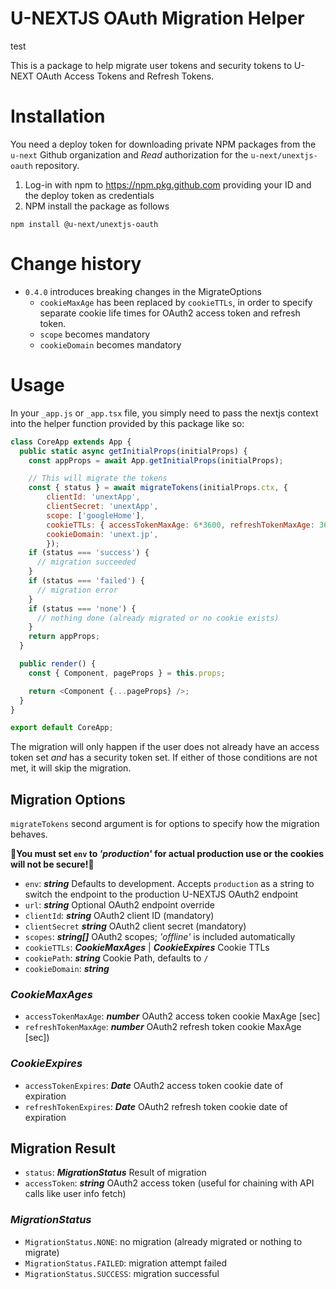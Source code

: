 # U-NEXTJS OAuth Migration Helper

test

This is a package to help migrate user tokens and security tokens to U-NEXT OAuth Access Tokens and Refresh Tokens.

# Installation

You need a deploy token for downloading private NPM packages from the `u-next` Github organization and _Read_ authorization for the `u-next/unextjs-oauth` repository.

1. Log-in with npm to https://npm.pkg.github.com providing your ID and the deploy token as credentials
2. NPM install the package as follows

```
npm install @u-next/unextjs-oauth
```

# Change history

- `0.4.0` introduces breaking changes in the MigrateOptions
  - `cookieMaxAge` has been replaced by `cookieTTLs`, in order to specify separate cookie life times for OAuth2 access token and refresh token.
  - `scope` becomes mandatory
  - `cookieDomain` becomes mandatory

# Usage

In your `_app.js` or `_app.tsx` file, you simply need to pass the nextjs context into the helper function provided by this package like so:

```javascript
class CoreApp extends App {
  public static async getInitialProps(initialProps) {
    const appProps = await App.getInitialProps(initialProps);

    // This will migrate the tokens
    const { status } = await migrateTokens(initialProps.ctx, {
        clientId: 'unextApp',
        clientSecret: 'unextApp',
        scope: ['googleHome'],
        cookieTTLs: { accessTokenMaxAge: 6*3600, refreshTokenMaxAge: 365 * 24 * 3600 },
        cookieDomain: 'unext.jp',
        });
    if (status === 'success') {
      // migration succeeded
    }
    if (status === 'failed') {
      // migration error
    }
    if (status === 'none') {
      // nothing done (already migrated or no cookie exists)
    }
    return appProps;
  }

  public render() {
    const { Component, pageProps } = this.props;

    return <Component {...pageProps} />;
  }
}

export default CoreApp;
```

The migration will only happen if the user does not already have an access token set _and_ has a security token set. If either of those conditions are not met, it will skip the migration.

## Migration Options

`migrateTokens` second argument is for options to specify how the migration behaves.

**🚨You must set `env` to _'production'_ for actual production use or the cookies will not be secure!🚨**

- `env`: **_string_** Defaults to development. Accepts `production` as a string to switch the endpoint to the production U-NEXTJS OAuth2 endpoint
- `url`: **_string_** Optional OAuth2 endpoint override
- `clientId`: **_string_** OAuth2 client ID (mandatory)
- `clientSecret` **_string_** OAuth2 client secret (mandatory)
- `scopes`: **_string[]_** OAuth2 scopes; _'offline'_ is included automatically
- `cookieTTLs`: **_CookieMaxAges_** | **_CookieExpires_** Cookie TTLs
- `cookiePath`: **_string_** Cookie Path, defaults to `/`
- `cookieDomain`: **_string_**

### _CookieMaxAges_

- `accessTokenMaxAge`: **_number_** OAuth2 access token cookie MaxAge [sec]
- `refreshTokenMaxAge`: **_number_** OAuth2 refresh token cookie MaxAge [sec])

### _CookieExpires_

- `accessTokenExpires`: **_Date_** OAuth2 access token cookie date of expiration
- `refreshTokenExpires`: **_Date_** OAuth2 refresh token cookie date of expiration

## Migration Result

- `status`: **_MigrationStatus_** Result of migration
- `accessToken`: **_string_** OAuth2 access token (useful for chaining with API calls like user info fetch)

### _MigrationStatus_

- `MigrationStatus.NONE`: no migration (already migrated or nothing to migrate)
- `MigrationStatus.FAILED`: migration attempt failed
- `MigrationStatus.SUCCESS`: migration successful
